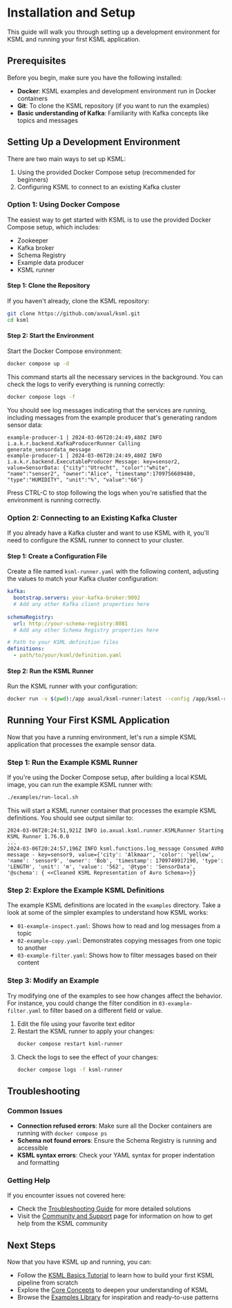 # Installation and Setup

This guide will walk you through setting up a development environment for KSML and running your first KSML application.

## Prerequisites

Before you begin, make sure you have the following installed:

- **Docker**: KSML examples and development environment run in Docker containers
- **Git**: To clone the KSML repository (if you want to run the examples)
- **Basic understanding of Kafka**: Familiarity with Kafka concepts like topics and messages

## Setting Up a Development Environment

There are two main ways to set up KSML:

1. Using the provided Docker Compose setup (recommended for beginners)
2. Configuring KSML to connect to an existing Kafka cluster

### Option 1: Using Docker Compose

The easiest way to get started with KSML is to use the provided Docker Compose setup, which includes:

- Zookeeper
- Kafka broker
- Schema Registry
- Example data producer
- KSML runner

#### Step 1: Clone the Repository

If you haven't already, clone the KSML repository:

```bash
git clone https://github.com/axual/ksml.git
cd ksml
```

#### Step 2: Start the Environment

Start the Docker Compose environment:

```bash
docker compose up -d
```

This command starts all the necessary services in the background. You can check the logs to verify everything is running correctly:

```bash
docker compose logs -f
```

You should see log messages indicating that the services are running, including messages from the example producer that's generating random sensor data:

```
example-producer-1 | 2024-03-06T20:24:49,480Z INFO i.a.k.r.backend.KafkaProducerRunner Calling generate_sensordata_message
example-producer-1 | 2024-03-06T20:24:49,480Z INFO i.a.k.r.backend.ExecutableProducer Message: key=sensor2, value=SensorData: {"city":"Utrecht", "color":"white", "name":"sensor2", "owner":"Alice", "timestamp":1709756689480, "type":"HUMIDITY", "unit":"%", "value":"66"}
```

Press CTRL-C to stop following the logs when you're satisfied that the environment is running correctly.

### Option 2: Connecting to an Existing Kafka Cluster

If you already have a Kafka cluster and want to use KSML with it, you'll need to configure the KSML runner to connect to your cluster.

#### Step 1: Create a Configuration File

Create a file named `ksml-runner.yaml` with the following content, adjusting the values to match your Kafka cluster configuration:

```yaml
kafka:
  bootstrap.servers: your-kafka-broker:9092
  # Add any other Kafka client properties here
  
schemaRegistry:
  url: http://your-schema-registry:8081
  # Add any other Schema Registry properties here

# Path to your KSML definition files
definitions:
  - path/to/your/ksml/definition.yaml
```

#### Step 2: Run the KSML Runner

Run the KSML runner with your configuration:

```bash
docker run -v $(pwd):/app axual/ksml-runner:latest --config /app/ksml-runner.yaml
```

## Running Your First KSML Application

Now that you have a running environment, let's run a simple KSML application that processes the example sensor data.

### Step 1: Run the Example KSML Runner

If you're using the Docker Compose setup, after building a local KSML image, you can run the example KSML runner with:

```bash
./examples/run-local.sh
```

This will start a KSML runner container that processes the example KSML definitions. You should see output similar to:

```
2024-03-06T20:24:51,921Z INFO io.axual.ksml.runner.KSMLRunner Starting KSML Runner 1.76.0.0
...
2024-03-06T20:24:57,196Z INFO ksml.functions.log_message Consumed AVRO message - key=sensor9, value={'city': 'Alkmaar', 'color': 'yellow', 'name': 'sensor9', 'owner': 'Bob', 'timestamp': 1709749917190, 'type': 'LENGTH', 'unit': 'm', 'value': '562', '@type': 'SensorData', '@schema': { <<Cleaned KSML Representation of Avro Schema>>}}
```

### Step 2: Explore the Example KSML Definitions

The example KSML definitions are located in the `examples` directory. Take a look at some of the simpler examples to understand how KSML works:

- `01-example-inspect.yaml`: Shows how to read and log messages from a topic
- `02-example-copy.yaml`: Demonstrates copying messages from one topic to another
- `03-example-filter.yaml`: Shows how to filter messages based on their content

### Step 3: Modify an Example

Try modifying one of the examples to see how changes affect the behavior. For instance, you could change the filter condition in `03-example-filter.yaml` to filter based on a different field or value.

1. Edit the file using your favorite text editor
2. Restart the KSML runner to apply your changes:
   ```bash
   docker compose restart ksml-runner
   ```
3. Check the logs to see the effect of your changes:
   ```bash
   docker compose logs -f ksml-runner
   ```

## Troubleshooting

### Common Issues

- **Connection refused errors**: Make sure all the Docker containers are running with `docker compose ps`
- **Schema not found errors**: Ensure the Schema Registry is running and accessible
- **KSML syntax errors**: Check your YAML syntax for proper indentation and formatting

### Getting Help

If you encounter issues not covered here:

- Check the [Troubleshooting Guide](../../resources/troubleshooting.md) for more detailed solutions
- Visit the [Community and Support](../../resources/community.md) page for information on how to get help from the KSML community

## Next Steps

Now that you have KSML up and running, you can:

- Follow the [KSML Basics Tutorial](basics-tutorial.md) to learn how to build your first KSML pipeline from scratch
- Explore the [Core Concepts](../../reference/stream-types-reference.md) to deepen your understanding of KSML
- Browse the [Examples Library](../../resources/examples-library.md) for inspiration and ready-to-use patterns